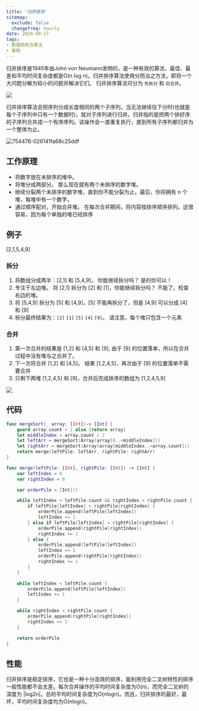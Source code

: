 ```yaml
---
title: '归并排序'
sitemap:
  exclude: false
  changefreq: hourly
date: 2020-08-17
tags:
- 数据结构与算法
- 基础
---
```


归并排序是1945年由John von Neumann发明的，是一种有效的算法，最佳、最差和平均时间复杂度都是O(n log n)。归并排序算法使用分而治之方法，即将一个大问题分解为较小的问题并解决它们。 归并排序算法可分为 `先拆分` 和 `后合并`。

![](media/15536906299631/15537793187603.gif)

归并排序算法会把序列分成长度相同的两个子序列，当无法继续往下分时(也就是每个子序列中只有一个数据时)，就对子序列进行归并。归并指的是把两个排好序的子序列合并成一个有序序列。该操作会一直重复执行，直到所有子序列都归并为一个整体为止。

![754476-026141fa68c25ddf](http://blog.loveli.site/754476-026141fa68c25ddf.gif)

## 工作原理

* 将数字放在未排序的堆中。
* 将堆分成两部分。 那么现在就有两个未排序的数字堆。
* 继续分裂两个未排序的数字堆，直到你不能分裂为止。最后，你将拥有 n 个堆，每堆中有一个数字。
* 通过顺序配对，开始合并堆。 在每次合并期间，将内容按排序顺序排列。这很容易，因为每个单独的堆已经排序

## 例子

[2,1,5,4,9]

### 拆分

1. 将数组分成两半：[2,1] 和 [5,4,9]， 你能继续拆分吗？ 是的你可以！
2. 专注于左边堆。 将 [2,1] 拆分为 [2] 和 [1]，你能继续拆分吗？ 不能了。检查右边的堆。
3. 将 [5,4,9] 拆分为 [5] 和 [4,9]，[5] 不能再拆分了，但是 [4,9] 可以分成 [4] 和 [9]
4. 拆分最终结果为：`[2]` `[1]` `[5]` `[4]` `[9]`。 请注意，每个堆只包含一个元素

### 合并

1. 第一次合并的结果是 [1,2] 和 [4,5] 和 [9], 由于 [9] 的位置落单，所以在合并过程中没有堆与之合并了。
2. 下一次将合并 [1,2] 和 [4,5]。 结果 [1,2,4,5]，再次由于 [9] 的位置落单不需要合并
3. 只剩下两堆 [1,2,4,5] 和 [9]，合并后完成排序的数组为 [1,2,4,5,9]

![](http://blog.loveli.site/68747470733a2f2f75706c6f61642d696d616765732e6a69616e7368752e696f2f75706c6f61645f696d616765732f313637383133352d623734303439396637633931323362612e6769663f696d6167654d6f6772322f6175746f2d6f7269656e742f7374726970.gif)

## 代码

```swift
func mergeSort(_ array: [Int])-> [Int] {
    guard array.count > 1 else {return array}
    let middleIndex = array.count / 2
    let leftArr = mergeSort(Array(array[0..<middleIndex]))
    let rightArr = mergeSort(Array(array[middleIndex..<array.count]))
    return merge(leftPile: leftArr, rightPile: rightArr)
}

func merge(leftPile: [Int], rightPile: [Int]) -> [Int] {
    var leftIndex = 0
    var rightIndex = 0

    var orderPile = [Int]()

    while leftIndex < leftPile.count && rightIndex < rightPile.count {
        if leftPile[leftIndex] < rightPile[rightIndex] {
            orderPile.append(leftPile[leftIndex])
            leftIndex += 1
        } else if leftPile[leftIndex] > rightPile[rightIndex] {
            orderPile.append(rightPile[rightIndex])
            rightIndex += 1
        } else {
            orderPile.append(leftPile[leftIndex])
            leftIndex += 1
            orderPile.append(rightPile[rightIndex])
            rightIndex += 1
        }
    }

    while leftIndex < leftPile.count {
        orderPile.append(leftPile[leftIndex])
        leftIndex += 1
    }

    while rightIndex < rightPile.count {
        orderPile.append(rightPile[rightIndex])
        rightIndex += 1
    }

    return orderPile
}
```

## 性能

归并排序是稳定排序，它也是一种十分高效的排序，能利用完全二叉树特性的排序一般性能都不会太差。每次合并操作的平均时间复杂度为O(n)，而完全二叉树的深度为 |log2n|。总的平均时间复杂度为O(nlogn)。而且，归并排序的最好，最坏，平均时间复杂度均为O(nlogn)。
